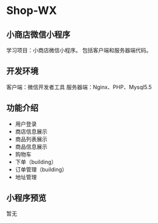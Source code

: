 # Shop-WX
## 小商店微信小程序
学习项目：小商店微信小程序。
包括客户端和服务器端代码。

## 开发环境
客户端：微信开发者工具
服务器端：Nginx、PHP、Mysql5.5

## 功能介绍
- 用户登录
- 商店信息展示
- 商品列表展示
- 商品信息展示
- 购物车
- 下单（building）
- 订单管理（building）
- 地址管理

## 小程序预览
暂无